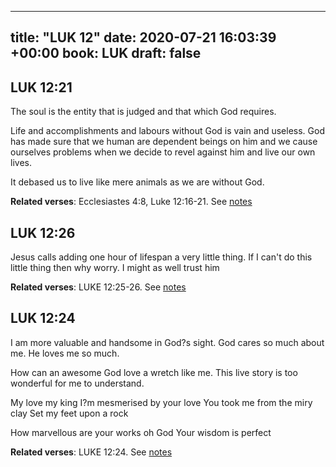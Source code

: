 
---
title: "LUK 12"
date: 2020-07-21 16:03:39 +00:00
book: LUK
draft: false
---

## LUK 12:21

The soul is the entity that is judged and that which God requires. 

Life and accomplishments and labours without God is vain and useless. God has made sure that we human are dependent beings on him and we cause ourselves problems when we decide to revel against him and live our own lives.

It debased us to live like mere animals as we are without God.

**Related verses**: Ecclesiastes 4:8, Luke 12:16-21. See [notes](https://my.bible.com/notes/3478683761515422124)


## LUK 12:26

Jesus calls adding one hour of lifespan a very little thing. If I can't do this little thing then why worry. I might as well trust him

**Related verses**: LUKE 12:25-26. See [notes](https://my.bible.com/notes/3212497358789795954)


## LUK 12:24

I am more valuable and handsome in God?s sight. God cares so much about me. He loves me so much.

How can an awesome God love a wretch like me. This live story is too wonderful for me to understand.


My love my king
I?m mesmerised by your love
You took me from the miry clay
Set my feet upon a rock

How marvellous are your works oh God
Your wisdom is perfect

**Related verses**: LUKE 12:24. See [notes](https://my.bible.com/notes/3211921911731445974)

